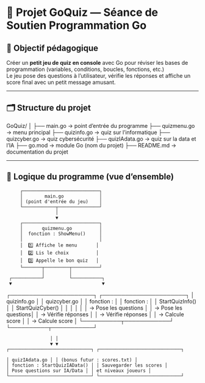 # 🧠 Projet GoQuiz — Séance de Soutien Programmation Go

## 🎯 Objectif pédagogique

Créer un **petit jeu de quiz en console** avec Go pour réviser les bases de programmation (variables, conditions, boucles, fonctions, etc.)  
Le jeu pose des questions à l’utilisateur, vérifie les réponses et affiche un score final avec un petit message amusant.

---

## 🗂️ Structure du projet

GoQuiz/
│
├── main.go → point d’entrée du programme
├── quizmenu.go → menu principal
├── quizinfo.go → quiz sur l’informatique
├── quizcyber.go → quiz cybersécurité
├── quizIAdata.go → quiz sur la data et l’IA
├── go.mod → module Go (nom du projet)
├── README.md → documentation du projet

---

## 🧩 Logique du programme (vue d’ensemble)

         ┌────────────────────────────┐
         │        main.go             │
         │ (point d'entrée du jeu)    │
         └────────────┬───────────────┘
                      │
                      ▼
         ┌────────────────────────────┐
         │       quizmenu.go          │
         │  fonction : ShowMenu()     │
         │                            │
         │  1️⃣ Affiche le menu       │
         │  2️⃣ Lis le choix          │
         │  3️⃣ Appelle le bon quiz   │
         └───────┬─────────┬──────────┘
                 │         │
     ┌───────────┘         └───────────┐
     ▼                                 ▼
┌──────────────────────┐ ┌──────────────────────┐
│ quizinfo.go │ │ quizcyber.go │
│ fonction : │ │ fonction : │
│ StartQuizInfo() │ │ StartQuizCyber() │
│ │ │ │
│ → Pose les questions │ │ → Pose les questions│
│ → Vérifie réponses │ │ → Vérifie réponses │
│ → Calcule score │ │ → Calcule score │
└──────────┬────────────┘ └──────────┬───────────┘

                    │ │
                    ▼ ▼
    ┌──────────────────────────────┐ ┌──────────────────────────────┐

    │ quizIAdata.go │ │ (bonus futur : scores.txt) │
    │ fonction : StartQuizIAData() │ │ Sauvegarder les scores │
    │ Pose questions sur IA/Data │ │ et niveaux joueurs │
    └──────────────────────────────┘ └──────────────────────────────┘